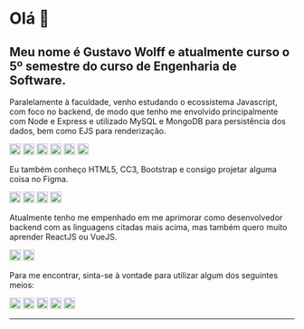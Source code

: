 # Olá 👋
## Meu nome é Gustavo Wolff e atualmente curso o 5º semestre do curso de Engenharia de Software.

Paralelamente à faculdade, venho estudando o ecossistema Javascript, com foco no backend, de modo que tenho me envolvido principalmente com Node e Express e utilizado MySQL e MongoDB para persistência dos dados, bem como EJS para renderização.

<img src="https://img.shields.io/badge/JavaScript-F7DF1E?style=for-the-badge&logo=javascript&logoColor=black" height="20"/> <img src="https://img.shields.io/badge/Node.js-43853D?style=for-the-badge&logo=node-dot-js&logoColor=white" height="20"/> <img src="https://img.shields.io/badge/Express.js-000000?style=for-the-badge&logo=express&logoColor=white" height="20"/> <img src="https://img.shields.io/badge/MySQL-00000F?style=for-the-badge&logo=mysql&logoColor=white" height="20"/> <img src="https://img.shields.io/badge/MongoDB-4EA94B?style=for-the-badge&logo=mongodb&logoColor=white" height="20"/> <img src="https://img.shields.io/badge/-%3C%25%20EJS%20%25%3E-green?style=flat-square" height="20"/> 


Eu também conheço HTML5, CC3, Bootstrap e consigo projetar alguma coisa no Figma.

<img src="https://img.shields.io/badge/HTML5-E34F26?style=for-the-badge&logo=html5&logoColor=white" height="20"/> <img src="https://img.shields.io/badge/CSS3-1572B6?style=for-the-badge&logo=css3&logoColor=white" height="20"/> <img src="https://img.shields.io/badge/Bootstrap-563D7C?style=for-the-badge&logo=bootstrap&logoColor=white" height="20"/> <img src="https://img.shields.io/badge/Figma-F24E1E?style=for-the-badge&logo=figma&logoColor=white" height="20"/> 


Atualmente tenho me empenhado em me aprimorar como desenvolvedor backend com as linguagens citadas mais acima, mas também quero muito aprender ReactJS ou VueJS.

<img src="https://img.shields.io/badge/React-20232A?style=for-the-badge&logo=react&logoColor=61DAFB" height="20"/> <img src="https://img.shields.io/badge/Vue.js-35495E?style=for-the-badge&logo=vue-dot-js&logoColor=4FC08D" height="20"/> 


Para me encontrar, sinta-se à vontade para utilizar algum dos seguintes meios: <br>

<a href="https://linkedin.com/in/gustavo-wolff" target="blank"> <img src="https://img.shields.io/badge/LinkedIn-0077B5?style=for-the-badge&logo=linkedin&logoColor=white" height="20"/></a> 
<a href="https://github.com/gustavow1985" target="blank"> <img src="https://img.shields.io/badge/GitHub-100000?style=for-the-badge&logo=github&logoColor=white" height="20"/></a> 
<a href="https://api.whatsapp.com/send?phone=5543999294493&text=Ol%C3%A1%20Gustavo.%20Vi%20seu%20perfil%20no%20Github%20e%20gostaria%20de%20conversar%20com%20voc%C3%AA"> <img src="https://img.shields.io/badge/WhatsApp-25D366?style=for-the-badge&logo=whatsapp&logoColor=white" height="20"/></a> 
<a href="https://t.me/gustavoWolff" target="blank"> <img src="https://img.shields.io/badge/Telegram-2CA5E0?style=for-the-badge&logo=telegram&logoColor=white" height="20"/></a>
<a href="mailto:gustavowolff@icloud.com" target="blank"> <img src="https://img.shields.io/badge/-%40%20%20%20e--mail-informational?style=flat-square" height="20"/></a>

<hr>

